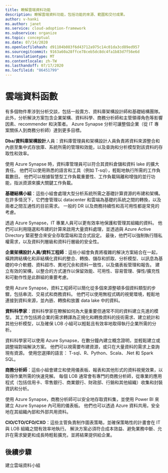```yaml
---
title: 瞭解雲端資料功能
description: 瞭解雲端資料功能，包括功能的來源、範圍和交付成果。
author: v-hanki
ms.author: janet
ms.service: cloud-adoption-framework
ms.subservice: organize
ms.topic: conceptual
ms.date: 07/14/2020
ms.openlocfilehash: d91104b083f6d43712a975c14c01da3cd89ed957
ms.sourcegitcommit: 9163a60a28ffce78ceb5dc8dc4fa1b83d7f56e6d
ms.translationtype: MT
ms.contentlocale: zh-TW
ms.lasthandoff: 07/17/2020
ms.locfileid: "86451799"
---
```

# <a name="cloud-data-functions"></a>雲端資料函數

有多個物件牽涉到分析交談，包括一般賣方、資料庫架構設計師和基礎結構團隊。 此外，分析解決方案包含企業架構、資料科學、商務分析師和主管領導角色等影響因素、recommender 和決策者。 Azure Synapse 分析可讓整個企業（從 IT 專案關係人到商務分析師）達到更多目標。

**Dba/資料庫架構設計**人員：資料庫管理員和架構設計人員負責將資料來源整合和內嵌至集中式存放庫、系統所需的管理和效能，以及查詢和分析模型對該資料的存取性和效率。

使用 Azure Synapse 時，資料庫管理員可以符合其資料倉儲和資料 lake 的擴大責任。 他們可以使用熟悉的語言和工具（例如 T-sql），輕鬆地執行所需的工作負載數目。 他們可以根據智慧型工作負載重要性、工作負載隔離和增強的並行功能，指派資源來擴大關鍵工作負載。

**基礎結構小組**：這些小組會處理大型分析系統所需之基礎計算資源的布建和架構。 在許多情況下，它們會管理以 datacenter 和雲端為基礎的系統之間的轉換，以及兩者之間互通性的目前需求。  一般的 DR 以及商務持續性和高可用性都是常見的考慮。

透過 Azure Synapse，IT 專業人員可以更有效率地保護和管理其組織的資料。 他們可以利用隨選和布建的計算來啟用大量資料處理，並透過與 Azure Active Directory 緊密整合來安全存取雲端和混合式設定。 最後，他們可以強制執行隱私權需求，以及資料列層級和資料行層級的安全性。

**企業架構設計人員/資料工程師**：這些小組會負責將複雜的解決方案結合在一起，橫跨跨結構化和非結構化資料的整合、轉換、儲存和抓取、分析模型、以訊息為基礎的中介軟體、資料超市、異地冗余和資料一致性，以及儀表板管理和報告。 建立有效的架構，以整合的方式運作以保留效能、可用性、容易管理、彈性/擴充性和可動作性是此群組的重要考慮。

使用 Azure Synapse，資料工程師可以簡化從多個來源整頓多個資料類型的步驟，包括串流、交易式和商務資料。 他們可以使用無程式碼的視覺環境，輕鬆地連接到資料來源，並內嵌、轉換和放置 data lake 中的資料。

**資料科學家**：資料科學家在瞭解如何為大量重要但通常不同的資料建立先進的模型。 其工作包括將企業的需求轉譯為正規化和轉換資料的技術需求、建立統計和其他分析模型，以及確保 LOB 小組可以輕鬆且有效率地取得執行企業所需的分析。

資料科學家可以使用 Azure Synapse，在數分鐘內建立概念證明，並輕鬆建立或調整端對端解決方案。 他們可以視需要布建資源，或只在大量資料的需求上查詢現有資源。 使用您選擇的語言： T-sql、R、Python、Scala、.Net 和 Spark SQL。

**商務分析師**：這些小組會建立和使用儀表板、報表和其他形式的資料視覺效果，以取得作業所需的快速見解。 每個 LOB 通常會有專門的商務分析師，從專業的應用程式（包括信用卡、零售銀行、商業銀行、財政部、行銷和其他組織）收集和封裝資訊和分析。  

使用 Azure Synapse，商務分析師可以安全地存取資料集，並使用 Power BI 來建立 Azure Synapse 內可用的儀表板。 他們也可以透過 Azure 資料共用，安全地在其組織內部和外部共用資料。

**CIO/CTO/CFO/CXO**：這些主管負責制作圖表策略，並確保策略性的計畫會在 IT 與 LOB 組織之間有效率地執行。 解決方案必須符合成本效益、避免業務中斷、允許在需求變更和成長時輕鬆擴充，並將結果提供給企業。

## <a name="next-steps"></a>後續步驟

建立雲端資料小組
